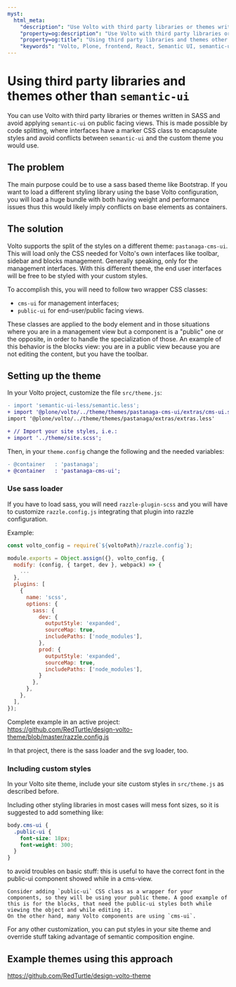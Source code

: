 ```yaml
---
myst:
  html_meta:
    "description": "Use Volto with third party libraries or themes written in SASS and avoid applying `semantic-ui` on public facing views."
    "property=og:description": "Use Volto with third party libraries or themes written in SASS and avoid applying `semantic-ui` on public facing views."
    "property=og:title": "Using third party libraries and themes other than `semantic-ui`"
    "keywords": "Volto, Plone, frontend, React, Semantic UI, semantic-ui, third, party, libraries, themes"
---
```


# Using third party libraries and themes other than `semantic-ui`

You can use Volto with third party libraries or themes written in SASS and avoid applying `semantic-ui` on public facing views.
This is made possible by code splitting, where interfaces have a marker CSS class to encapsulate styles and avoid conflicts between `semantic-ui` and the custom theme you would use.

## The problem

The main purpose could be to use a sass based theme like Bootstrap.
If you want to load a different styling library using the base Volto configuration, you will load a huge bundle with both having weight and performance issues thus this would likely imply conflicts on base elements as containers.

## The solution

Volto supports the split of the styles on a different theme: `pastanaga-cms-ui`.
This will load only the CSS needed for Volto's own interfaces like toolbar, sidebar and blocks management. Generally speaking, only for the management interfaces.
With this different theme, the end user interfaces will be free to be styled with your custom styles.

To accomplish this, you will need to follow two wrapper CSS classes:

- `cms-ui` for management interfaces;
- `public-ui` for end-user/public facing views.

These classes are applied to the body element and in those situations where you are in a management view but a component is a "public" one or the opposite, in order to handle the specialization of those.
An example of this behavior is the blocks view: you are in a public view because you are not editing the content, but you have the toolbar.

## Setting up the theme

In your Volto project, customize the file `src/theme.js`:

```diff
- import 'semantic-ui-less/semantic.less';
+ import '@plone/volto/../theme/themes/pastanaga-cms-ui/extras/cms-ui.semantic.less';
import '@plone/volto/../theme/themes/pastanaga/extras/extras.less'

+ // Import your site styles, i.e.:
+ import '../theme/site.scss';
```

Then, in your `theme.config` change the following and the needed variables:

```diff
- @container   : 'pastanaga';
+ @container   : 'pastanaga-cms-ui';
```

### Use sass loader

If you have to load sass, you will need `razzle-plugin-scss` and you will have to customize `razzle.config.js` integrating that plugin into razzle configuration.

Example:

```js
const volto_config = require(`${voltoPath}/razzle.config`);

module.exports = Object.assign({}, volto_config, {
  modify: (config, { target, dev }, webpack) => {
    ...
  },
  plugins: [
    {
      name: 'scss',
      options: {
        sass: {
          dev: {
            outputStyle: 'expanded',
            sourceMap: true,
            includePaths: ['node_modules'],
          },
          prod: {
            outputStyle: 'expanded',
            sourceMap: true,
            includePaths: ['node_modules'],
          }
        },
      },
    },
  ],
});
```

Complete example in an active project:
https://github.com/RedTurtle/design-volto-theme/blob/master/razzle.config.js

In that project, there is the sass loader and the svg loader, too.

### Including custom styles

In your Volto site theme, include your site custom styles in `src/theme.js` as described before.

Including other styling libraries in most cases will mess font sizes, so it is suggested to add something like:

```scss
body.cms-ui {
  .public-ui {
    font-size: 18px;
    font-weight: 300;
  }
}
```

to avoid troubles on basic stuff: this is useful to have the correct font in the public-ui component showed while in a cms-view.

```{tip}
Consider adding `public-ui` CSS class as a wrapper for your components, so they will be using your public theme. A good example of this is for the blocks, that need the public-ui styles both while viewing the object and while editing it.
On the other hand, many Volto components are using `cms-ui`.
```

For any other customization, you can put styles in your site theme and override stuff taking advantage of semantic composition engine.

## Example themes using this approach

https://github.com/RedTurtle/design-volto-theme
